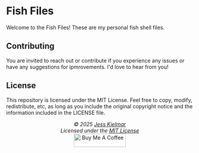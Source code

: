 # Fish Files

Welcome to the Fish Files! These are my personal fish shell files. 

## Contributing

You are invited to reach out or contribute if you experience any issues or have any suggestions for ipmrovements. I'd love to hear from you!

## License

This repository is licensed under the MIT License. Feel free to copy, modify, redistribute, etc, as long as you include the original copyright notice and the information included in the LICENSE file.

<div align="center">
  <i>© 2025 <a href="https://github.com/kielmarj">Jess Kielmar</a><br>
  Licensed under the <a href="https://kielmarj.github.io/MIT-LICENSE/">MIT License</a></i><br>
  <a href="https://www.buymeacoffee.com/kielmarj" target="_blank"><img src="https://cdn.buymeacoffee.com/buttons/v2/default-yellow.png" alt="Buy Me A Coffee" style="height: 36px !important;width: 140 !important;"></a>
</div>

